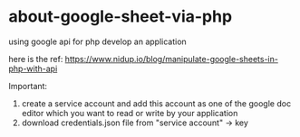 # about-google-sheet-via-php
using google api for php develop an application 

here is the ref:
https://www.nidup.io/blog/manipulate-google-sheets-in-php-with-api

Important:
1. create a service account and add this account as one of the google doc editor which you want to read or write by your application
2. download credentials.json file from "service account" -> key

